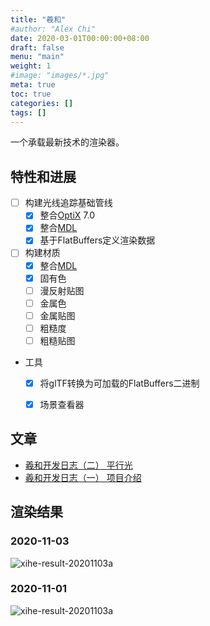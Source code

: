 ```yaml
---
title: "羲和"
#author: "Alex Chi"
date: 2020-03-01T00:00:00+08:00
draft: false
menu: "main"
weight: 1
#image: "images/*.jpg"
meta: true
toc: true
categories: []
tags: []
---
```


一个承载最新技术的渲染器。

## 特性和进展

* [ ] 构建光线追踪基础管线
    * [x] 整合[OptiX] 7.0
    * [x] 整合[MDL]
    * [x] 基于FlatBuffers定义渲染数据
* [ ] 构建材质
    * [x] 整合[MDL]
    * [x] 固有色
    * [ ] 漫反射贴图
    * [ ] 金属色
    * [ ] 金属贴图
    * [ ] 粗糙度
    * [ ] 粗糙贴图
* 工具
    * [x] 将glTF转换为可加载的FlatBuffers二进制
    * [x] 场景查看器


## 文章

* [羲和开发日志（二） 平行光](/posts/xihe-development-log-2-direction-light)
* [羲和开发日志（一） 项目介绍](/posts/xihe-development-log-1st-intro)

## 渲染结果

### 2020-11-03

![xihe-result-20201103a](/images/xihe-result-20201103a.jpg)

### 2020-11-01

![xihe-result-20201103a](/images/xihe-intro-result.jpg)

[MDL]: https://www.nvidia.com/en-us/design-visualization/technologies/material-definition-language/
[OptiX]: https://developer.nvidia.com/optix
[CUDA]: https://developer.nvidia.com/cuda-toolkit
